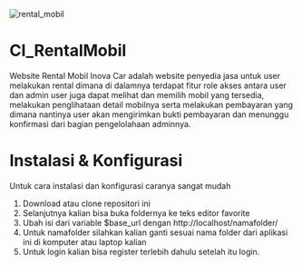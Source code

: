 ![rental_mobil](https://user-images.githubusercontent.com/75848911/157881621-1d7dd5ae-f805-4032-8fc0-cf4b84a4e5bf.JPG)
# CI_RentalMobil
Website Rental Mobil Inova Car adalah website penyedia jasa untuk user melakukan rental dimana di dalamnya terdapat fitur role akses antara user dan admin user juga dapat melihat dan memilih mobil yang tersedia, melakukan penglihataan detail mobilnya serta melakukan pembayaran yang dimana nantinya user akan mengirimkan bukti pembayaran dan menunggu konfirmasi dari bagian pengelolahaan adminnya.

# Instalasi & Konfigurasi
Untuk cara instalasi dan konfigurasi caranya sangat mudah

1. Download atau clone repositori ini
2. Selanjutnya kalian bisa buka foldernya ke teks editor favorite
3. Ubah isi dari variable $base_url dengan http://localhost/namafolder/
4. Untuk namafolder silahkan kalian ganti sesuai nama folder dari aplikasi ini di komputer atau laptop kalian
5. Untuk login kalian bisa register terlebih dahulu setelah itu login.
